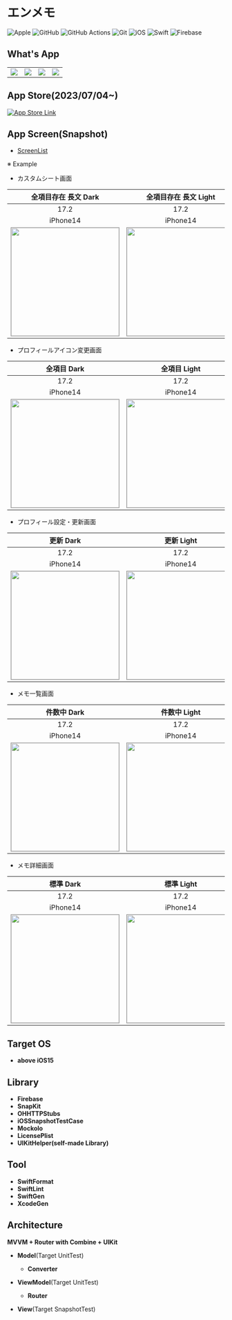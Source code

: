 # エンメモ

![Apple](https://img.shields.io/badge/Apple-%23777777.svg?style=for-the-badge&logo=apple&logoColor=white) ![GitHub](https://img.shields.io/badge/github-%23121011.svg?style=for-the-badge&logo=github&logoColor=white) ![GitHub Actions](https://img.shields.io/badge/github%20actions-%232671E5.svg?style=for-the-badge&logo=githubactions&logoColor=white) ![Git](https://img.shields.io/badge/git-%23F05033.svg?style=for-the-badge&logo=git&logoColor=white) ![iOS](https://img.shields.io/badge/iOS-008000?style=for-the-badge&logo=ios&logoColor=white) ![Swift](https://img.shields.io/badge/swift-F54A2A?style=for-the-badge&logo=swift&logoColor=white)  ![Firebase](https://img.shields.io/badge/Firebase-039BE5?style=for-the-badge&logo=Firebase&logoColor=white)

## What's App

| | | | |
|:---:|:---:|:---:|:---:|
| <img src='Screenshot/Screenshot1.jpeg' /> | <img src='Screenshot/Screenshot2.jpeg' /> | <img src='Screenshot/Screenshot3.jpeg' /> | <img src='Screenshot/Screenshot4.jpeg' /> |

## App Store(2023/07/04~)

[![App Store Link][app-store-url]][AppStore]

[app-store-url]: https://img.shields.io/badge/App_Store-0D96F6?style=for-the-badge&logo=app-store&logoColor=white
[AppStore]: https://apps.apple.com/us/app/%E3%82%A8%E3%83%B3%E3%83%A1%E3%83%A2/id6450376037

## App Screen(Snapshot)

* [ScreenList](https://github.com/yossibank/EngineerMemo/tree/main/EngineerMemoSnapshotTests/Reports)

※ Example

* カスタムシート画面

|全項目存在 長文 Dark|全項目存在 長文 Light|
|:---:|:---:|
|17.2|17.2|
|iPhone14|iPhone14|
|<img src='EngineerMemoSnapshotTests/ReferenceImages_64/カスタムシート/testSheetViewController_全項目存在_長文_Dark_iPhone_17_2_393x852@3x.png' width='250' style='border: 1px solid #999' />|<img src='EngineerMemoSnapshotTests/ReferenceImages_64/カスタムシート/testSheetViewController_全項目存在_長文_Light_iPhone_17_2_393x852@3x.png' width='250' style='border: 1px solid #999' />|

* プロフィールアイコン変更画面

|全項目 Dark|全項目 Light|
|:---:|:---:|
|17.2|17.2|
|iPhone14|iPhone14|
|<img src='EngineerMemoSnapshotTests/ReferenceImages_64/プロフィールアイコン変更画面/testProfileIconViewController_全項目_Dark_iPhone_17_2_393x852@3x.png' width='250' style='border: 1px solid #999' />|<img src='EngineerMemoSnapshotTests/ReferenceImages_64/プロフィールアイコン変更画面/testProfileIconViewController_全項目_Light_iPhone_17_2_393x852@3x.png' width='250' style='border: 1px solid #999' />|

* プロフィール設定・更新画面

|更新 Dark|更新 Light|
|:---:|:---:|
|17.2|17.2|
|iPhone14|iPhone14|
|<img src='EngineerMemoSnapshotTests/ReferenceImages_64/プロフィール基本情報設定・更新画面/testBasicUpdateViewController_更新_Dark_iPhone_17_2_393x852@3x.png' width='250' style='border: 1px solid #999' />|<img src='EngineerMemoSnapshotTests/ReferenceImages_64/プロフィール基本情報設定・更新画面/testBasicUpdateViewController_更新_Light_iPhone_17_2_393x852@3x.png' width='250' style='border: 1px solid #999' />|

* メモ一覧画面

|件数中 Dark|件数中 Light|
|:---:|:---:|
|17.2|17.2|
|iPhone14|iPhone14|
|<img src='EngineerMemoSnapshotTests/ReferenceImages_64/メモ一覧画面/testMemoListViewController_件数中_Dark_iPhone_17_2_393x852@3x.png' width='250' style='border: 1px solid #999' />|<img src='EngineerMemoSnapshotTests/ReferenceImages_64/メモ一覧画面/testMemoListViewController_件数中_Light_iPhone_17_2_393x852@3x.png' width='250' style='border: 1px solid #999' />|

* メモ詳細画面

|標準 Dark|標準 Light|
|:---:|:---:|
|17.2|17.2|
|iPhone14|iPhone14|
|<img src='EngineerMemoSnapshotTests/ReferenceImages_64/メモ詳細画面/testMemoDetailViewController_標準_Dark_iPhone_17_2_393x852@3x.png' width='250' style='border: 1px solid #999' />|<img src='EngineerMemoSnapshotTests/ReferenceImages_64/メモ詳細画面/testMemoDetailViewController_標準_Light_iPhone_17_2_393x852@3x.png' width='250' style='border: 1px solid #999' />|

## Target OS

* **above iOS15**

## Library

* **Firebase**
* **SnapKit**
* **OHHTTPStubs**
* **iOSSnapshotTestCase**
* **Mockolo**
* **LicensePlist**
* **UIKitHelper(self-made Library)**

## Tool

* **SwiftFormat**
* **SwiftLint**
* **SwiftGen**
* **XcodeGen**

## Architecture

**MVVM + Router with Combine + UIKit**

* **Model**(Target UnitTest)
  - **Converter**

* **ViewModel**(Target UnitTest)
  - **Router**

* **View**(Target SnapshotTest)
